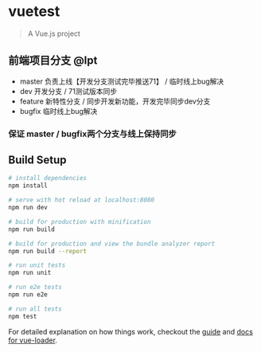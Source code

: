 # vuetest

> A Vue.js project

## 前端项目分支 @lpt

* master 负责上线【开发分支测试完毕推送71】 / 临时线上bug解决
* dev 开发分支 / 71测试版本同步 
* feature 新特性分支 / 同步开发新功能，开发完毕同步dev分支
* bugfix 临时线上bug解决

### 保证 master / bugfix两个分支与线上保持同步

## Build Setup

``` bash
# install dependencies
npm install

# serve with hot reload at localhost:8080
npm run dev

# build for production with minification
npm run build

# build for production and view the bundle analyzer report
npm run build --report

# run unit tests
npm run unit

# run e2e tests
npm run e2e

# run all tests
npm test
```

For detailed explanation on how things work, checkout the [guide](http://vuejs-templates.github.io/webpack/) and [docs for vue-loader](http://vuejs.github.io/vue-loader).
